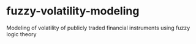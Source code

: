 # fuzzy-volatility-modeling
Modeling of volatility of publicly traded financial instruments using fuzzy logic theory
